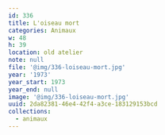 ```yaml
---
id: 336
title: L'oiseau mort
categories: Animaux
w: 48
h: 39
location: old atelier
note: null
file: '@img/336-loiseau-mort.jpg'
year: '1973'
year_start: 1973
year_end: null
image: '@img/336-loiseau-mort.jpg'
uuid: 2da82381-46e4-42f4-a3ce-183129153bcd
collections:
  - animaux
---
```


